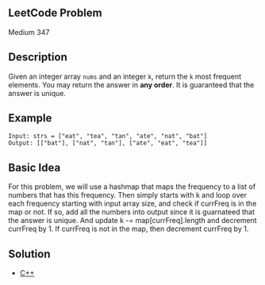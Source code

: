 ## LeetCode Problem
Medium 347

## Description
Given an integer array `nums` and an integer `k`, return the `k` most frequent elements. You may return the answer in **any order**. It is guaranteed that the answer is unique.

## Example
```
Input: strs = ["eat", "tea", "tan", "ate", "nat", "bat"]
Output: [["bat"], ["nat", "tan"], ["ate", "eat", "tea"]]
```

## Basic Idea
For this problem, we will use a hashmap that maps the frequency to a list of numbers that has this frequency. Then simply starts with k and loop over each frequency starting with input array size, and check if currFreq is in the map or not. If so, add all the numbers into output since it is guarnateed that the answer is unique. And update k -= map[currFreq].length and decrement currFreq by 1. If currFreq is not in the map, then decrement currFreq by 1.

## Solution
- [C++](./solution.cpp)